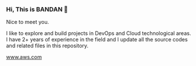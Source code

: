 ### Hi, This is BANDAN 👋

Nice to meet you.

I like to explore and build projects in DevOps and Cloud technological areas. I have 2+ years of experience in the field and I update all the source codes and related files in this repository. 

www.aws.com

<!--
**Bandank/Bandank** is a ✨ _special_ ✨ repository because its `README.md` (this file) appears on your GitHub profile.

Here are some ideas to get you started:

- 🔭 I’m currently working on ...
- 🌱 I’m currently learning ...
- 👯 I’m looking to collaborate on ...
- 🤔 I’m looking for help with ...
- 💬 Ask me about ...
- 📫 How to reach me: ...
- 😄 Pronouns: ...
- ⚡ Fun fact: ...
-->
